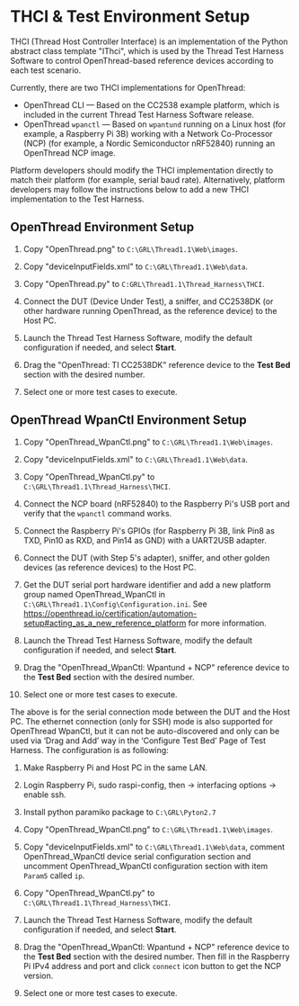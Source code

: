 THCI & Test Environment Setup
=============================

THCI (Thread Host Controller Interface) is an implementation of the Python abstract class template "IThci",
which is used by the Thread Test Harness Software to control OpenThread-based reference devices according to each test
scenario.

Currently, there are two THCI implementations for OpenThread:

* OpenThread CLI — Based on the CC2538 example platform, which is included in the current Thread Test Harness Software
  release.
* OpenThread `wpanctl` — Based on `wpantund` running on a Linux host (for example, a Raspberry Pi 3B) working with a Network
  Co-Processor (NCP) (for example, a Nordic Semiconductor nRF52840) running an OpenThread NCP image.

Platform developers should modify the THCI implementation directly to match their platform (for example, serial baud rate).
Alternatively, platform developers may follow the instructions below to add a new THCI implementation to the Test Harness.

## OpenThread Environment Setup ##

1. Copy "OpenThread.png" to `C:\GRL\Thread1.1\Web\images`.

2. Copy "deviceInputFields.xml" to `C:\GRL\Thread1.1\Web\data`.

3. Copy "OpenThread.py" to `C:GRL\Thread1.1\Thread_Harness\THCI`.

4. Connect the DUT (Device Under Test), a sniffer, and CC2538DK (or other hardware running OpenThread, as the reference device)
   to the Host PC.

5. Launch the Thread Test Harness Software, modify the default configuration if needed, and select **Start**.

6. Drag the "OpenThread: TI CC2538DK" reference device to the **Test Bed** section with the desired number.

7. Select one or more test cases to execute.


## OpenThread WpanCtl Environment Setup ##

1. Copy "OpenThread_WpanCtl.png" to `C:\GRL\Thread1.1\Web\images`.

2. Copy "deviceInputFields.xml" to `C:\GRL\Thread1.1\Web\data`.

3. Copy "OpenThread_WpanCtl.py" to `C:\GRL\Thread1.1\Thread_Harness\THCI`.

4. Connect the NCP board (nRF52840) to the Raspberry Pi's USB port and verify that the `wpanctl` command works.

5. Connect the Raspberry Pi's GPIOs (for Raspberry Pi 3B, link Pin8 as TXD, Pin10 as RXD, and Pin14 as GND) with
   a UART2USB adapter.

6. Connect the DUT (with Step 5's adapter), sniffer, and other golden devices (as reference devices) to the Host PC.

7. Get the DUT serial port hardware identifier and add a new platform group named OpenThread_WpanCtl in
   `C:\GRL\Thread1.1\Config\Configuration.ini`. See https://openthread.io/certification/automation-setup#acting_as_a_new_reference_platform
   for more information.

8. Launch the Thread Test Harness Software, modify the default configuration if needed, and select **Start**.

9. Drag the "OpenThread_WpanCtl: Wpantund + NCP" reference device to the **Test Bed** section with the desired number.

10. Select one or more test cases to execute.


The above is for the serial connection mode between the DUT and the Host PC. The ethernet connection (only for SSH) mode is
also supported for OpenThread WpanCtl, but it can not be auto-discovered and only can be used via ‘Drag and Add’ way
in the ‘Configure Test Bed’ Page of Test Harness. The configuration is as following:

1. Make Raspberry Pi and Host PC in the same LAN.

2. Login Raspberry Pi, sudo raspi-config, then -> interfacing options -> enable ssh.

3. Install python paramiko package to `C:\GRL\Pyton2.7`

4. Copy "OpenThread_WpanCtl.png" to `C:\GRL\Thread1.1\Web\images`.

5. Copy "deviceInputFields.xml" to `C:\GRL\Thread1.1\Web\data`, comment OpenThread_WpanCtl device serial configuration section
   and uncomment OpenThread_WpanCtl configuration section with item `Param5` called `ip`.

6. Copy "OpenThread_WpanCtl.py" to `C:\GRL\Thread1.1\Thread_Harness\THCI`.

8. Launch the Thread Test Harness Software, modify the default configuration if needed, and select **Start**.

9. Drag the "OpenThread_WpanCtl: Wpantund + NCP" reference device to the **Test Bed** section with the desired number.
   Then fill in the Raspberry Pi IPv4 address and port and click `connect` icon button to get the NCP version.

10. Select one or more test cases to execute.
